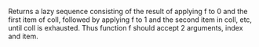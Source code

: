   Returns a lazy sequence consisting of the result of applying f to 0
  and the first item of coll, followed by applying f to 1 and the second
  item in coll, etc, until coll is exhausted. Thus function f should
  accept 2 arguments, index and item.